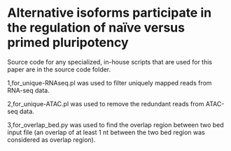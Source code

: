 # Alternative isoforms participate in the regulation of naïve versus primed pluripotency

Source code for any specialized, in-house scripts that are used for this paper are in the source code folder.

1,for_unique-RNAseq.pl was used to filter uniquely mapped reads from RNA-seq data.

2,for_unique-ATAC.pl was used to remove the redundant reads from ATAC-seq data.

3,for_overlap_bed.py was used to find the overlap region between two bed input file (an overlap of at least 1 nt between the two bed region was considered as overlap region).
